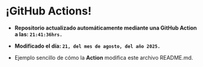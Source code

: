 # ¡GitHub Actions!
* **Repositorio actualizado automáticamente mediante una GitHub Action a las: `21:41:36hrs.`**
* **Modificado el día: `21, del mes de agosto, del año 2025.`**

* Ejemplo sencillo de cómo la **Action** modifica este archivo README.md.
